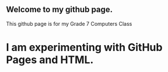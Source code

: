 ## Welcome to my github page.
This github page is for my Grade 7 Computers Class


# I am experimenting with GitHub Pages and HTML.
